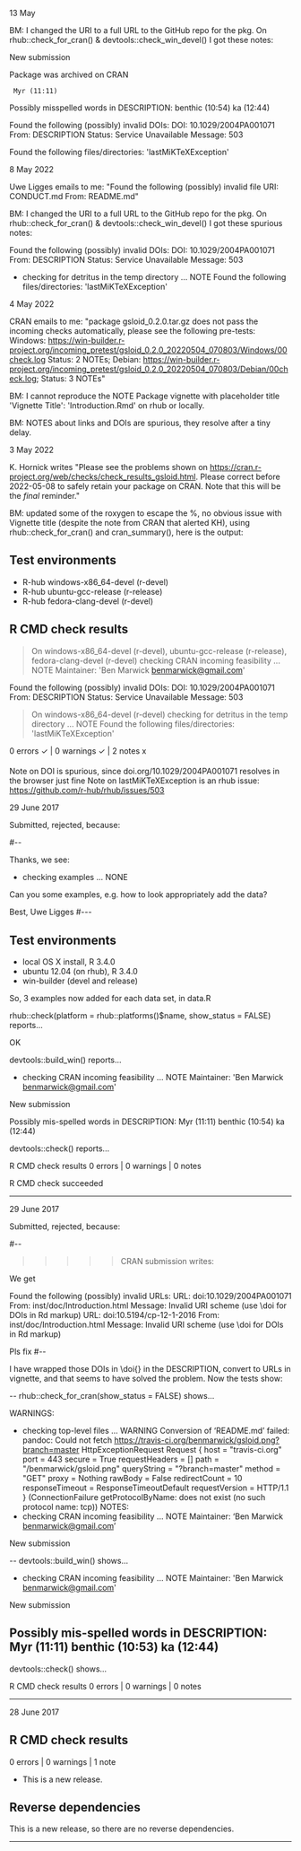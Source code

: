 13 May 

BM: I changed the URI to a full URL to the GitHub repo for the pkg. On rhub::check_for_cran() & devtools::check_win_devel() I got these notes:

   New submission
   
   Package was archived on CRAN
   
     Myr (11:11)
   Possibly misspelled words in DESCRIPTION:
     benthic (10:54)
     ka (12:44)
   
   Found the following (possibly) invalid DOIs:
     DOI: 10.1029/2004PA001071
       From: DESCRIPTION
       Status: Service Unavailable
       Message: 503
       
  Found the following files/directories:
     'lastMiKTeXException'
   
8 May 2022

Uwe Ligges emails to me: "Found the following (possibly) invalid file URI: CONDUCT.md From: README.md"

BM: I changed the URI to a full URL to the GitHub repo for the pkg. On rhub::check_for_cran() & devtools::check_win_devel() I got these spurious notes:

Found the following (possibly) invalid DOIs:
  DOI: 10.1029/2004PA001071
    From: DESCRIPTION
    Status: Service Unavailable
    Message: 503
* checking for detritus in the temp directory ... NOTE
Found the following files/directories:
  'lastMiKTeXException'


4 May 2022

CRAN emails to me: "package gsloid_0.2.0.tar.gz does not pass the incoming checks automatically, please see the following pre-tests:
Windows: <https://win-builder.r-project.org/incoming_pretest/gsloid_0.2.0_20220504_070803/Windows/00check.log> Status: 2 NOTEs; Debian: <https://win-builder.r-project.org/incoming_pretest/gsloid_0.2.0_20220504_070803/Debian/00check.log>; Status: 3 NOTEs"

BM: I cannot reproduce the NOTE Package vignette with placeholder title 'Vignette Title': 'Introduction.Rmd' on rhub or locally. 

BM: NOTES about links and DOIs are spurious, they resolve after a tiny delay.

3 May 2022

K. Hornick writes "Please see the problems shown on <https://cran.r-project.org/web/checks/check_results_gsloid.html>. Please correct before 2022-05-08 to safely retain your package on CRAN. Note that this will be the *final* reminder."

BM: updated some of the roxygen to escape the %, no obvious issue with Vignette title (despite the note from CRAN that alerted KH), using rhub::check_for_cran() and cran_summary(), here is the output:

####
## Test environments
- R-hub windows-x86_64-devel (r-devel)
- R-hub ubuntu-gcc-release (r-release)
- R-hub fedora-clang-devel (r-devel)

## R CMD check results
> On windows-x86_64-devel (r-devel), ubuntu-gcc-release (r-release), fedora-clang-devel (r-devel)
  checking CRAN incoming feasibility ... NOTE
  Maintainer: 'Ben Marwick <benmarwick@gmail.com>'
  
  Found the following (possibly) invalid DOIs:
    DOI: 10.1029/2004PA001071
      From: DESCRIPTION
      Status: Service Unavailable
      Message: 503

> On windows-x86_64-devel (r-devel)
  checking for detritus in the temp directory ... NOTE
  Found the following files/directories:
    'lastMiKTeXException'

0 errors ✓ | 0 warnings ✓ | 2 notes x
####

Note on DOI is spurious, since doi.org/10.1029/2004PA001071 resolves in the browser just fine
Note on lastMiKTeXException is an rhub issue: https://github.com/r-hub/rhub/issues/503





29 June 2017

Submitted, rejected, because:

#--

Thanks, we see:

* checking examples ... NONE

Can you some examples, e.g. how to look appropriately add the data?

Best,
Uwe Ligges
#---
## Test environments
* local OS X install, R 3.4.0
* ubuntu 12.04 (on rhub), R 3.4.0
* win-builder (devel and release)

So, 3 examples now added for each data set, in data.R

rhub::check(platform = rhub::platforms()$name, show_status = FALSE) reports...

OK

devtools::build_win() reports...

* checking CRAN incoming feasibility ... NOTE
Maintainer: 'Ben Marwick <benmarwick@gmail.com>'

New submission

Possibly mis-spelled words in DESCRIPTION:
  Myr (11:11)
  benthic (10:54)
  ka (12:44)

devtools::check() reports...

R CMD check results
0 errors | 0 warnings | 0 notes

R CMD check succeeded




-----
29 June 2017

Submitted, rejected, because:

#--
>>>>> CRAN submission writes:

We get


Found the following (possibly) invalid URLs:
  URL: doi:10.1029/2004PA001071
    From: inst/doc/Introduction.html
    Message: Invalid URI scheme (use \doi for DOIs in Rd markup)
  URL: doi:10.5194/cp-12-1-2016
    From: inst/doc/Introduction.html
    Message: Invalid URI scheme (use \doi for DOIs in Rd markup)

Pls fix 
#--

I have wrapped those DOIs in \doi{} in the DESCRIPTION, convert to URLs in vignette, and that seems to have solved the problem. Now the tests show:

--
rhub::check_for_cran(show_status = FALSE) shows...

WARNINGS:
* checking top-level files ... WARNING
Conversion of ‘README.md’ failed:
pandoc: Could not fetch https://travis-ci.org/benmarwick/gsloid.png?branch=master
HttpExceptionRequest Request {
  host                 = "travis-ci.org"
  port                 = 443
  secure               = True
  requestHeaders       = []
  path                 = "/benmarwick/gsloid.png"
  queryString          = "?branch=master"
  method               = "GET"
  proxy                = Nothing
  rawBody              = False
  redirectCount        = 10
  responseTimeout      = ResponseTimeoutDefault
  requestVersion       = HTTP/1.1
}
 (ConnectionFailure getProtocolByName: does not exist (no such protocol name: tcp))
NOTES:
 * checking CRAN incoming feasibility ... NOTE
Maintainer: ‘Ben Marwick <benmarwick@gmail.com>’

New submission

--
devtools::build_win() shows...

* checking CRAN incoming feasibility ... NOTE
Maintainer: 'Ben Marwick <benmarwick@gmail.com>'

New submission

Possibly mis-spelled words in DESCRIPTION:
  Myr (11:11)
  benthic (10:53)
  ka (12:44)
--
devtools::check() shows...

R CMD check results
0 errors | 0 warnings | 0 notes

---
28 June 2017

## R CMD check results

0 errors | 0 warnings | 1 note

* This is a new release.

## Reverse dependencies

This is a new release, so there are no reverse dependencies.

---
